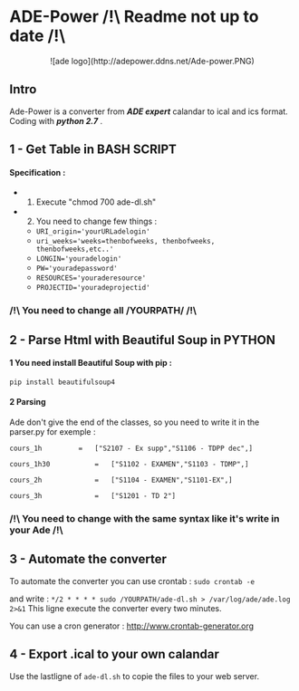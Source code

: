 # ADE-Power /!\ Readme not up to date /!\

<center> 
	![ade logo](http://adepower.ddns.net/Ade-power.PNG)
</center> 

## Intro
Ade-Power is a converter from ***ADE expert*** calandar to ical and ics format. Coding with ***python 2.7*** .

## 1 - Get Table in BASH SCRIPT

#### Specification :
*	1. Execute "chmod 700 ade-dl.sh"
*	2. You need to change few things :
	* ```URI_origin='yourURLadelogin'```	
	* ```uri_weeks='weeks=thenbofweeks, thenbofweeks, thenbofweeks,etc..'```
	* ```LONGIN='youradelogin'```
	* ```PW='youradepassword'```
	* ```RESOURCES='youraderesource'```
	* ```PROJECTID='youradeprojectid'```
	
###  /!\ You need to change all /YOURPATH/  /!\

## 2 - Parse Html with Beautiful Soup in PYTHON
#### 1 You need install Beautiful Soup with pip :
 ```pip install beautifulsoup4```
#### 2 Parsing

Ade don't give the end of the classes, so you need to write it in the parser.py for exemple :


```cours_1h			=	["S2107 - Ex supp","S1106 - TDPP dec",]```

```cours_1h30			=	["S1102 - EXAMEN","S1103 - TDMP",]```

```cours_2h 			=	["S1104 - EXAMEN","S1101-EX",]```

```cours_3h 			=	["S1201 - TD 2"]```


###  /!\ You need to change with the same syntax like  it's write in your Ade  /!\

## 3 - Automate the converter

To automate the converter you can use crontab :
```sudo crontab -e```

and write :
```*/2 * * * * sudo /YOURPATH/ade-dl.sh > /var/log/ade/ade.log 2>&1```
This ligne execute the converter every two minutes.

You can use a cron generator : <http://www.crontab-generator.org>

## 4 - Export .ical to your own calandar

Use the lastligne of ```ade-dl.sh``` to copie the files to your web server.
